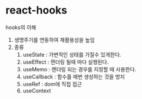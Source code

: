 # react-hooks
hooks의 이해

1. 생명주기를 연동하여 재활용성을 높임
2. 종류
    1. useState : 가변적인 상태를 가질수 있게한다.
    2. useEffect : 랜더링 될때 마다 실행된다.
    3. useMemo : 랜더링 되는 경우를 지정할 때 사용한다.
    4. useCallback : 함수를 매번 생성하는 것을 방지
    5. useRef : dom에 직접 접근
    6. useContext